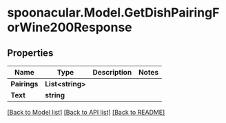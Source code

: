 # spoonacular.Model.GetDishPairingForWine200Response

## Properties

Name | Type | Description | Notes
------------ | ------------- | ------------- | -------------
**Pairings** | **List&lt;string&gt;** |  | 
**Text** | **string** |  | 

[[Back to Model list]](../README.md#documentation-for-models) [[Back to API list]](../README.md#documentation-for-api-endpoints) [[Back to README]](../README.md)

